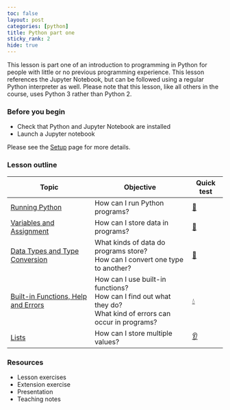 ```yaml
---
toc: false
layout: post
categories: [python]
title: Python part one
sticky_rank: 2
hide: true
---
```


This lesson is part one of an introduction to programming in Python for people with little or no previous programming experience.  This lesson references the Jupyter Notebook, but can be followed using a regular Python interpreter as well. Please note that this lesson, like all others in the course, uses Python 3 rather than Python 2.

### Before you begin

- Check that Python and Jupyter Notebook are installed
- Launch a Jupyter notebook 

Please see the [Setup](https://nu-cem.github.io/CompPhys/2021/08/02/Setup) page for more details.

### Lesson outline

| Topic | Objective | Quick test |
|-------|-----------|-----------|
|[Running Python](https://nu-cem.github.io/CompPhys/2021/08/02/01-Running_Python)|How can I run Python programs? | [:running:](https://nu-cem.github.io/CompPhys/2021/08/02/01-Running_python-Qs.html) |
|[Variables and Assignment](https://nu-cem.github.io/CompPhys/2021/08/02/02-Variables-Assignment)| How can I store data in programs? | [:nail_care:](https://nu-cem.github.io/CompPhys/2021/08/02/02-Variables-Assignment-Qs.html)|
| [Data Types and Type Conversion](https://nu-cem.github.io/CompPhys/2021/08/02/Data-Types)| What kinds of data do programs store? <br/> How can I convert one type to another? | [:dancer:](https://nu-cem.github.io/CompPhys/2021/08/02/Data-Types-Qs) |
| [Built-in Functions, Help and Errors](https://nu-cem.github.io/CompPhys/2021/08/02/Functions) |  How can I use built-in functions?<br/> How can I find out what they do?<br/> What kind of errors can occur in programs? | [:droplet:](https://nu-cem.github.io/CompPhys/2021/08/02/Functions-Qs) |
|[Lists](https://nu-cem.github.io/CompPhys/2021/08/02/Lists)| How can I store multiple values? | [:ear:](https://nu-cem.github.io/CompPhys/2021/08/02/Lists-Qs) |


### Resources

- Lesson exercises
- Extension exercise
- Presentation
- Teaching notes

